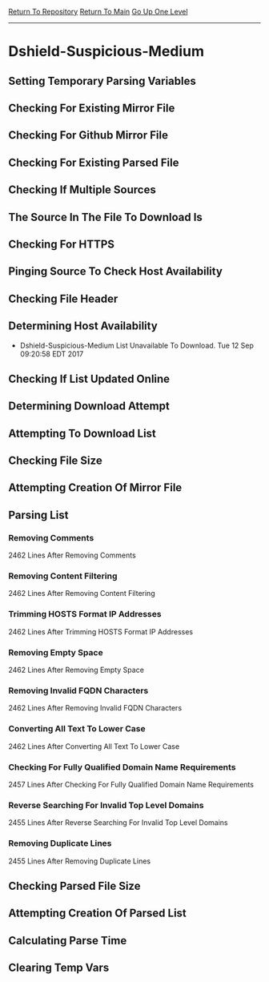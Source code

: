 [Return To Repository](https://github.com/deathbybandaid/piholeparser/)
[Return To Main](https://github.com/deathbybandaid/piholeparser/blob/master/RecentRunLogs/Mainlog.md)
[Go Up One Level](https://github.com/deathbybandaid/piholeparser/blob/master/RecentRunLogs/TopLevelScripts/30-Processing-Blacklists.md)
____________________________________
# Dshield-Suspicious-Medium
## Setting Temporary Parsing Variables
## Checking For Existing Mirror File
## Checking For Github Mirror File
## Checking For Existing Parsed File
## Checking If Multiple Sources
## The Source In The File To Download Is
## Checking For HTTPS
## Pinging Source To Check Host Availability
## Checking File Header
## Determining Host Availability
* Dshield-Suspicious-Medium List Unavailable To Download. Tue 12 Sep 09:20:58 EDT 2017
## Checking If List Updated Online
## Determining Download Attempt
## Attempting To Download List
## Checking File Size
## Attempting Creation Of Mirror File
## Parsing List
### Removing Comments
2462 Lines After Removing Comments
### Removing Content Filtering
2462 Lines After Removing Content Filtering
### Trimming HOSTS Format IP Addresses
2462 Lines After Trimming HOSTS Format IP Addresses
### Removing Empty Space
2462 Lines After Removing Empty Space
### Removing Invalid FQDN Characters
2462 Lines After Removing Invalid FQDN Characters
### Converting All Text To Lower Case
2462 Lines After Converting All Text To Lower Case
### Checking For Fully Qualified Domain Name Requirements
2457 Lines After Checking For Fully Qualified Domain Name Requirements
### Reverse Searching For Invalid Top Level Domains
2455 Lines After Reverse Searching For Invalid Top Level Domains
### Removing Duplicate Lines
2455 Lines After Removing Duplicate Lines
## Checking Parsed File Size
## Attempting Creation Of Parsed List
## Calculating Parse Time
## Clearing Temp Vars
